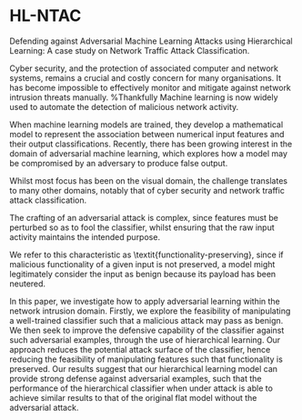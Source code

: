 # HL-NTAC
Defending against Adversarial Machine Learning Attacks using Hierarchical Learning: A case study on Network Traffic Attack Classification.

Cyber security, and the protection of associated computer and network systems, remains a crucial and costly concern for many organisations. It has become impossible to effectively monitor and mitigate against network intrusion threats manually. %Thankfully 
Machine learning is now widely used to automate the detection of malicious network activity.

When machine learning models are trained, they develop a mathematical model to represent the association between numerical input features and their output classifications. Recently, there has been growing interest in the domain of adversarial machine learning, which explores 
how a model 
may be compromised by an adversary to produce false output.

Whilst most focus has been on the visual domain, the challenge translates to many other domains, notably that of cyber security and network traffic attack classification.

The crafting of an adversarial attack is complex, since features must be perturbed so as to fool the classifier, whilst ensuring that the raw input activity maintains the intended purpose.

We refer to this characteristic as \textit{functionality-preserving}, since if malicious functionality of a given input is not preserved, a model might legitimately consider the input as benign because its payload has been neutered.

In this paper, we investigate how to apply adversarial learning within the network intrusion domain. Firstly, we explore the feasibility of manipulating a well-trained classifier such that a malicious attack may pass as benign. We then seek to improve the defensive capability of the classifier against such adversarial examples, through the use of hierarchical learning. Our approach reduces the potential attack surface of the classifier, hence reducing the feasibility of manipulating features such that functionality is preserved. Our results suggest that our hierarchical learning model can provide strong defense against adversarial examples, such that the performance of the hierarchical classifier when under attack is able to achieve similar results to that of the original flat model without the adversarial attack.
